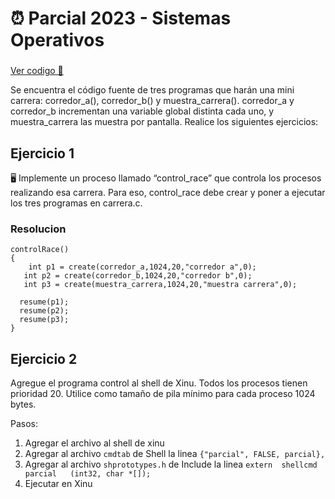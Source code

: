 # ⏰ Parcial 2023 - Sistemas Operativos

###  
[Ver codigo 📃](codigo23')   
  
Se encuentra el código fuente de tres programas que harán una mini carrera: corredor_a(), corredor_b() y muestra_carrera(). corredor_a y corredor_b incrementan una
variable global distinta cada uno, y muestra_carrera las muestra por pantalla.
Realice los siguientes ejercicios:

## Ejercicio 1
🖥️ Implemente un proceso llamado “control_race” que controla los procesos realizando esa carrera. Para eso,
control_race debe crear y poner a ejecutar los tres programas en carrera.c.

### Resolucion 

```
controlRace()
{
    int p1 = create(corredor_a,1024,20,"corredor a",0);
   int p2 = create(corredor_b,1024,20,"corredor b",0);
   int p3 = create(muestra_carrera,1024,20,"muestra carrera",0);

  resume(p1);
  resume(p2);
  resume(p3);
}
```

## Ejercicio 2
 Agregue el programa control al shell de Xinu. Todos los procesos tienen prioridad 20. Utilice como tamaño
de pila mínimo para cada proceso 1024 bytes.

Pasos: 
1. Agregar el archivo al shell de xinu
2. Agregar al archivo `cmdtab` de Shell la linea `{"parcial", FALSE, parcial},`
3. Agregar al archivo `shprototypes.h` de Include la linea `extern	shellcmd  parcial	(int32, char *[]);`
4. Ejecutar en Xinu




